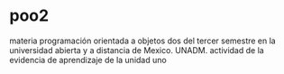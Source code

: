 # poo2
materia programación orientada a objetos dos del tercer semestre en  la universidad  abierta y a distancia de Mexico. UNADM.
actividad de la evidencia de aprendizaje de la unidad uno
